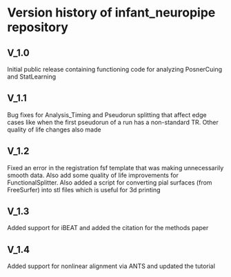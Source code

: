 # Version history of infant_neuropipe repository

## V_1.0
Initial public release containing functioning code for analyzing PosnerCuing and StatLearning

## V_1.1
Bug fixes for Analysis_Timing and Pseudorun splitting that affect edge cases like when the first pseudorun of a run has a non-standard TR. Other quality of life changes also made

## V_1.2
Fixed an error in the registration fsf template that was making unnecessarily smooth data. Also add some quality of life improvements for FunctionalSplitter. Also added a script for converting pial surfaces (from FreeSurfer) into stl files which is useful for 3d printing

## V_1.3
Added support for iBEAT and added the citation for the methods paper

## V_1.4
Added support for nonlinear alignment via ANTS and updated the tutorial
